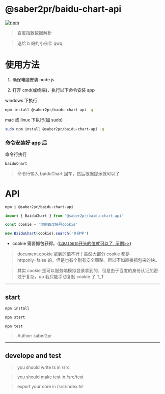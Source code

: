 # @saber2pr/baidu-chart-api

[![npm](https://img.shields.io/npm/v/@saber2pr/baidu-chart-api.svg?color=%23f253d4)](https://www.npmjs.com/package/@saber2pr/baidu-chart-api)

> 百度指数数据解析

> 送给 b 站的小伙伴 qwq

# 使用方法

1. 确保电脑安装 node.js

2. 打开 cmd(或终端)，执行以下命令安装 app

windows 下执行

```bash
npm install @saber2pr/baidu-chart-api -g
```

mac 或 linux 下执行(加 sudo)

```bash
sudo npm install @saber2pr/baidu-chart-api -g
```

### 命令安装好 app 后

命令行执行

```bash
baiduChart
```

> 命令行输入 baiduChart 回车，然后根据提示就可以了

# API

```bash
npm i @saber2pr/baidu-chart-api
```

```ts
import { BaiduChart } from '@saber2pr/baidu-chart-api'

const cookie = '你的百度帐号cookie'

new BaiduChart(cookie).search('关键字')
```

- cookie 需要抓包获得。([以`BAIDUID`开头的值就可以了, 示例>>](https://github.com/Saber2pr/baidu-chart-api/blob/master/src/test/test.ts#L10))

> document.cookie 拿到的值不行！虽然大部分 cookie 都是 httponly=false 的，但是也有个别有安全策略。所以不如直接抓包来的快。

> 其实 cookie 是可以服务端模拟登录拿到的，但是由于百度的身份认证加密过于复杂，up 我只能手动复制 cookie 了 T_T

---

## start

```bash
npm install
```

```bash
npm start

npm test

```

> Author: saber2pr

---

## develope and test

> you should write ts in /src

> you should make test in /src/test

> export your core in /src/index.ts!

